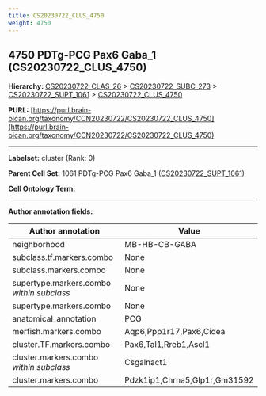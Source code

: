 ```yaml
---
title: CS20230722_CLUS_4750
weight: 4750
---
```

## 4750 PDTg-PCG Pax6 Gaba_1 (CS20230722_CLUS_4750)
<b>Hierarchy: </b>
[CS20230722_CLAS_26](../CS20230722_CLAS_26) >
[CS20230722_SUBC_273](../CS20230722_SUBC_273) >
[CS20230722_SUPT_1061](../CS20230722_SUPT_1061) >
[CS20230722_CLUS_4750](../CS20230722_CLUS_4750)

**PURL:** [https://purl.brain-bican.org/taxonomy/CCN20230722/CS20230722_CLUS_4750](https://purl.brain-bican.org/taxonomy/CCN20230722/CS20230722_CLUS_4750)

---


**Labelset:** cluster (Rank: 0)

**Parent Cell Set:** 1061 PDTg-PCG Pax6 Gaba_1 ([CS20230722_SUPT_1061](../CS20230722_SUPT_1061))



**Cell Ontology Term:** 

[MARKER GENES.]: #


---

[TRANSFERRED ANNOTATIONS.]: #


[AUTHOR ANNOTATION FIELDS.]: #


**Author annotation fields:**

| Author annotation | Value |
|-------------------|-------|
|neighborhood|MB-HB-CB-GABA|
|subclass.tf.markers.combo|None|
|subclass.markers.combo|None|
|supertype.markers.combo _within subclass_|None|
|supertype.markers.combo|None|
|anatomical_annotation|PCG|
|merfish.markers.combo|Aqp6,Ppp1r17,Pax6,Cidea|
|cluster.TF.markers.combo|Pax6,Tal1,Rreb1,Ascl1|
|cluster.markers.combo _within subclass_|Csgalnact1|
|cluster.markers.combo|Pdzk1ip1,Chrna5,Glp1r,Gm31592|
